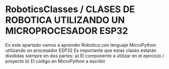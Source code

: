 # RoboticsClasses / CLASES DE ROBOTICA UTILIZANDO UN MICROPROCESADOR ESP32
En este apartado vamos a aprender Robotica con lenguaje MicroPython utilizando un procesador ESP32
Es importante que estas clases estarán divididas siempre en dos partes:
  a) El componente a utilizar en el ejercicio / proyecto
  b) El código en MicroPython a escribir

  
